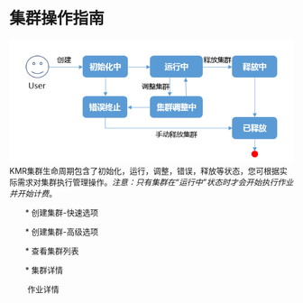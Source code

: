 # 集群操作指南

![集群操作](./images/jqcz.png)
　　KMR集群生命周期包含了初始化，运行，调整，错误，释放等状态，您可根据实际需求对集群执行管理操作。*注意：只有集群在“运行中”状态时才会开始执行作业并开始计费*。
  
 　　*  创建集群-快速选项

  
 　　*  创建集群-高级选项

  
 　　*  查看集群列表

  
  　　* 集群详情

  
 　　 作业详情
  

